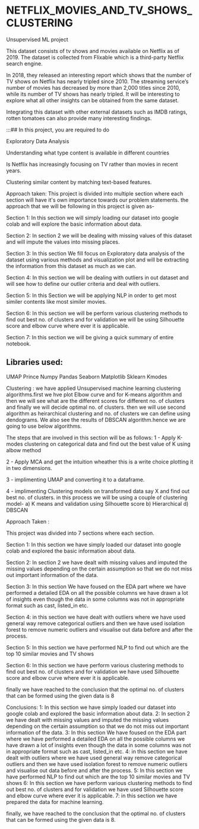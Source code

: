 # NETFLIX_MOVIES_AND_TV_SHOWS_CLUSTERING
Unsupervised ML project


This dataset consists of tv shows and movies available on Netflix as of 2019. The dataset is collected from Flixable which is a third-party Netflix search engine.

In 2018, they released an interesting report which shows that the number of TV shows on Netflix has nearly tripled since 2010. The streaming service’s number of movies has decreased by more than 2,000 titles since 2010, while its number of TV shows has nearly tripled. It will be interesting to explore what all other insights can be obtained from the same dataset.

Integrating this dataset with other external datasets such as IMDB ratings, rotten tomatoes can also provide many interesting findings.

:::## In this project, you are required to do

Exploratory Data Analysis

Understanding what type content is available in different countries

Is Netflix has increasingly focusing on TV rather than movies in recent years.

Clustering similar content by matching text-based features.



Approach taken:
This project is divided into multiple section where each section will have it's own importance towards our problem statements. the approach that we will be following in this project is given as-

Section 1: In this section we will simply loading our dataset into google colab and will explore the basic information about data.

Section 2: In section 2 we will be dealing with missing values of this dataset and will impute the values into missing places.

Section 3: In this section We fill focus on Exploratory data analysis of the dataset using various methods and visualization plot and will be extracting the information from this dataset as much as we can.

Section 4: In this section we will be dealing with outliers in out dataset and will see how to define our outlier criteria and deal with outliers.

Section 5: In this Section we will be applying NLP in order to get most similer contents like most similer movies.

Section 6: In this section we will be perform various clustering methods to find out best no. of clusters and for validation we will be using Silhouette score and elbow curve where ever it is applicable.

Section 7: In this section we will be giving a quick summary of entire notebook.





## Libraries used: 
UMAP
Prince
Numpy
Pandas
Seaborn
Matplotlib
Sklearn
Kmodes



Clustering :
we have applied Unsupervised machine learning clustering algorithms.first we hve plot Elbow curve and for K-means algorithm and then we will see what are the different scores for different no. of clusters and finally we will decide optimal no. of clusters. then we will use second algorithm as heirarchical clustering and no. of clusters we can define using dendograms. We also see the results of DBSCAN algorithm.hence we are going to use below algorithms.

The steps that are involved in this section will be as follows: 1 - Apply K-modes clustering on categorical data and find out the best value of K using albow method

2 - Apply MCA and get the intuition wheather this is a write choice plotting it in two dimensions.

3 - implimenting UMAP and converting it to a dataframe.

4 - implimenting Clustering models on transformed data say X and find out best no. of clusters. in this process we will be using a couple of clustering model- 
a) K means and validation using Silhouette score
b) Hierarchical
d) DBSCAN


Approach Taken :

This project was divided into 7 sections where each section.

Section 1: In this section we have simply loaded our dataset into google colab and explored the basic information about data.

Section 2: In section 2 we have dealt with missing values and imputed the missing values depending on the certain assumption so that we do not miss out important information of the data.

Section 3: In this section We have foused on the EDA part where we have performed a detailed EDA on all the possible columns we have drawn a lot of insights even though the data in some columns was not in appropriate format such as cast, listed_in etc.

Section 4: in this section we have dealt with outliers where we have used general way remove categorical outliers and then we have used isolation forest to remove numeric outliers and visualise out data before and after the process.

Section 5: In this section we have performed NLP to find out which are the top 10 similar movies and TV shows

Section 6: In this section we have perform various clustering methods to find out best no. of clusters and for validation we have used Silhouette score and elbow curve where ever it is applicable.

finally we have reached to the conclusion that the optimal no. of clusters that can be formed using the given data is 8


Conclusions:
1: In this section we have simply loaded our dataset into google colab and explored the basic information about data.
2: In section 2 we have dealt with missing values and imputed the missing values depending on the certain assumption so that we do not miss out important information of the data.
3: In this section We have foused on the EDA part where we have performed a detailed EDA on all the possible columns we have drawn a lot of insights even though the data in some columns was not in appropriate format such as cast, listed_in etc.
4: in this section we have dealt with outliers where we have used general way remove categorical outliers and then we have used isolation forest to remove numeric outliers and visualise out data before and after the process.
5: In this section we have performed NLP to find out which are the top 10 similar movies and TV shows
6: In this section we have perform various clustering methods to find out best no. of clusters and for validation we have used Silhouette score and elbow curve where ever it is applicable.
7: in this section we have prepared the data for machine learning.

finally, we have reached to the conclusion that the optimal no. of clusters that can be formed using the given data is 8.

